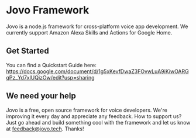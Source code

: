 # Jovo Framework

Jovo is a node.js framework for cross-platform voice app development. We currently support Amazon Alexa Skills and Actions for Google Home.

## Get Started

You can find a Quickstart Guide here: https://docs.google.com/document/d/1g5xKevfDwaZ3FOvwLuA9iKiwOARGqPz_Yd7xlUQizOw/edit?usp=sharing

## We need your help

Jovo is a free, open source framework for voice developers. We're improving it every day and appreciate any feedback. How to support us? Just go ahead and build something cool with the framework and let us know at feedback@jovo.tech. Thanks!


